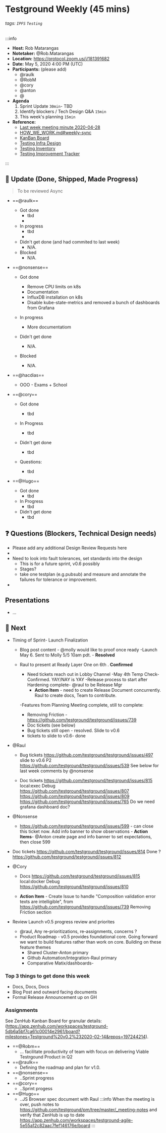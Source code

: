 Testground Weekly (45 mins)
===

###### tags: `IPFS` `Testing`

:::info
- **Host:** Rob Matarangas
- **Notetaker:** @Rob.Matarangas
- **Location:** https://protocol.zoom.us/j/181391682
- **Date:** May 5, 2020 4:00 PM (UTC)
- **Participants:** (please add)
    - @raulk
    - @RobM
    - @cory
    - @anton
    - @
- **Agenda**
  1. Sprint Update `30min`- TBD
  2. Identify blockers / Tech Design Q&A `15min`
  3. This week's planning `15min`
- **Reference:** 
  - [Last week meeting minute 2020-04-28](https://github.com/ipfs/testground/blob/master/_meeting-notes/2020-04-28.md) 
  - [HOW_WE_WORK.md#weekly-sync](https://github.com/ipfs/testground/blob/master/docs/HOW_WE_WORK.md#weekly-sync)
  - [KanBan Board](https://app.zenhub.com/workspaces/testground-agile-5e55a12c82aac7fef146176e/board)
  - [Testing Infra Design](https://github.com/ipfs/testground/blob/master/docs/SPEC.md)
  - [Testing Inventory](https://github.com/ipfs/testground/blob/master/docs/test-inventory.md)
  - [Testing Improvement Tracker](https://docs.google.com/spreadsheets/d/1xyqyGUF-oe3x9ln88YonVeOMWWdknik74lVgL_3dBY8/edit#gid=0)

:::

## :mega: Update (Done, Shipped, Made Progress)
> To be reviewed Async

- ==@raulk==
  - Got done
    - tbd
    - 
  - In progress
    - tbd
    - 
  - Didn't get done (and had commited to last week)
    - N/A.
  - Blocked
    - N/A.

- ==@nonsense==
  - Got done
      - Remove CPU limits on k8s
      - Documentation
      - InfluxDB installation on k8s
      - Disable kube-state-metrics and removed a bunch of dashboards from Grafana
           
  - In progress
      - More documentatiom
      
  - Didn't get done 
      - N/A.
      
  - Blocked
      - N/A.

- ==@hacdias==
  - OOO - Exams + School 

- ==@cory==
    - Got done
        - tbd 
        
    
    - In Progress
        - tbd
    - Didn't get done
        - tbd
    - Questions:
        - tbd
            
- ==@Hugo==
    - Got done
        - tbd
    - In Progress
        - tbd
    - Didn't get done
        - tbd


     

## :question: Questions (Blockers, Technical Design needs)

>






- Please add any additional Design Review Requests here
- 
- Need to look into fault tolerances, set standards into the design
    - This is for a future sprint, v0.6 possibly
    - Stages?
    - take one testplan (e.g.pubsub) and measure and annotate the failures for tolerance or improvement. 
- 
    
## Presentations
- ...

## :dart: Next

-  Timing of Sprint- Launch Finalization
    -  Blog post content - @molly would like to proof once ready
-Launch May 6. Sent to Molly 5/5 10am pdt. - **Resolved**
    - Raul to present at Ready Layer One on 6th . **Confirmed**
        - Need tickets reach out in Lobby Channel
-May 4th Temp Check-Confirmed. YAY/NAY is YAY
-Release process to start after Hardening complete- @raul to be Release Mgr
            - **Action Item** - need to create Release Document concurrently. Raul to create docs, Team to contribute.

        -Features from Planning Meeting complete, still to complete:
        - Removing Friction - https://github.com/testground/testground/issues/739
       - Doc tickets (see below)
       - Bug tickets still open - resolved. Slide to v0.6
       - tickets to slide to v0.6- done
- @Raul  
    -  Bug tickets
 https://github.com/testground/testground/issues/497 slide to v0.6 P2
https://github.com/testground/testground/issues/539 See below for last week comments by @nonsense

    - Doc tickets
https://github.com/testground/testground/issues/815 local:exec Debug
https://github.com/testground/testground/issues/807
https://github.com/testground/testground/issues/809
https://github.com/testground/testground/issues/765 Do we need grafana dashboard doc?

-  @Nonsense
    -  https://github.com/testground/testground/issues/599 - can close this ticket now. Add info banner to show observations 
            - **Action Items**- @Anton create page and info banner to set expectations, then close 599
    

- Doc tickets https://github.com/testground/testground/issues/814 Done ?
https://github.com/testground/testground/issues/812

    

-  @Cory 
      - Docs
https://github.com/testground/testground/issues/815 local:docker Debug
https://github.com/testground/testground/issues/810

    - **Action Item** - Create Issue to handle "Composition validation error texts are intelligible", from https://github.com/testground/testground/issues/739 Removing Friction section
-  Review Launch v0.5 progress review and priorites

    
    -  @raul, Any re-prioritizations, re-assignments, concerns ?
    -  Product Roadmap - v0.5 provides foundational core. Going forward we want to build features rather than work on core. Building on these feature themes
        -  Shared Cluster-Anton primary
        -  Github Automation/Integration-Raul primary 
        -  Comparative Matix/dashboards- 

### Top 3 things to get done this week

- Docs, Docs, Docs
- Blog Post and outward facing documents
- Formal Release Announcement up on GH


### Assignments

See ZenHub Kanban Board for granular details: (https://app.zenhub.com/workspaces/testground-5db6a5bf7ca61c00014e2961/board?milestones=Testground%20v0.2%232020-02-14&repos=197244214).

- ==@Robm==
  - ... facilitate productivity of team with focus on delivering Viable Testrgound Product in Q2
- ==@raulk==
  - Defining the roadmap and plan for v1.0.
- ==@nonsense==
  - ..Sprint progress
- ==@cory==
  - ..Sprint progess
- ==@Hugo==
  - ..JS Browser spec document with Raul
:::info
When the meeting is over, push notes to https://github.com/testground/pm/tree/master/_meeting-notes and verify that ZenHub is up to date https://app.zenhub.com/workspaces/testground-agile-5e55a12c82aac7fef146176e/board
:::
